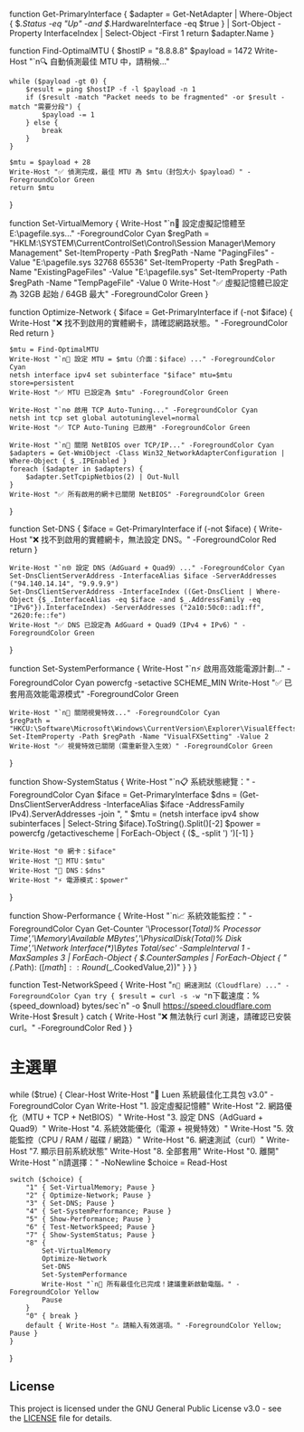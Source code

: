 function Get-PrimaryInterface {
    $adapter = Get-NetAdapter | Where-Object { $_.Status -eq "Up" -and $_.HardwareInterface -eq $true } | Sort-Object -Property InterfaceIndex | Select-Object -First 1
    return $adapter.Name
}

function Find-OptimalMTU {
    $hostIP = "8.8.8.8"
    $payload = 1472
    Write-Host "`n🔍 自動偵測最佳 MTU 中，請稍候..."

    while ($payload -gt 0) {
        $result = ping $hostIP -f -l $payload -n 1
        if ($result -match "Packet needs to be fragmented" -or $result -match "需要分段") {
            $payload -= 1
        } else {
            break
        }
    }

    $mtu = $payload + 28
    Write-Host "✅ 偵測完成，最佳 MTU 為 $mtu（封包大小 $payload）" -ForegroundColor Green
    return $mtu
}

function Set-VirtualMemory {
    Write-Host "`n💾 設定虛擬記憶體至 E:\pagefile.sys..." -ForegroundColor Cyan
    $regPath = "HKLM:\SYSTEM\CurrentControlSet\Control\Session Manager\Memory Management"
    Set-ItemProperty -Path $regPath -Name "PagingFiles" -Value "E:\pagefile.sys 32768 65536"
    Set-ItemProperty -Path $regPath -Name "ExistingPageFiles" -Value "E:\pagefile.sys"
    Set-ItemProperty -Path $regPath -Name "TempPageFile" -Value 0
    Write-Host "✅ 虛擬記憶體已設定為 32GB 起始 / 64GB 最大" -ForegroundColor Green
}

function Optimize-Network {
    $iface = Get-PrimaryInterface
    if (-not $iface) {
        Write-Host "❌ 找不到啟用的實體網卡，請確認網路狀態。" -ForegroundColor Red
        return
    }

    $mtu = Find-OptimalMTU
    Write-Host "`n📏 設定 MTU = $mtu（介面：$iface）..." -ForegroundColor Cyan
    netsh interface ipv4 set subinterface "$iface" mtu=$mtu store=persistent
    Write-Host "✅ MTU 已設定為 $mtu" -ForegroundColor Green

    Write-Host "`n⚙️ 啟用 TCP Auto-Tuning..." -ForegroundColor Cyan
    netsh int tcp set global autotuninglevel=normal
    Write-Host "✅ TCP Auto-Tuning 已啟用" -ForegroundColor Green

    Write-Host "`n🛑 關閉 NetBIOS over TCP/IP..." -ForegroundColor Cyan
    $adapters = Get-WmiObject -Class Win32_NetworkAdapterConfiguration | Where-Object { $_.IPEnabled }
    foreach ($adapter in $adapters) {
        $adapter.SetTcpipNetbios(2) | Out-Null
    }
    Write-Host "✅ 所有啟用的網卡已關閉 NetBIOS" -ForegroundColor Green
}

function Set-DNS {
    $iface = Get-PrimaryInterface
    if (-not $iface) {
        Write-Host "❌ 找不到啟用的實體網卡，無法設定 DNS。" -ForegroundColor Red
        return
    }

    Write-Host "`n🌐 設定 DNS（AdGuard + Quad9）..." -ForegroundColor Cyan
    Set-DnsClientServerAddress -InterfaceAlias $iface -ServerAddresses ("94.140.14.14", "9.9.9.9")
    Set-DnsClientServerAddress -InterfaceIndex ((Get-DnsClient | Where-Object {$_.InterfaceAlias -eq $iface -and $_.AddressFamily -eq "IPv6"}).InterfaceIndex) -ServerAddresses ("2a10:50c0::ad1:ff", "2620:fe::fe")
    Write-Host "✅ DNS 已設定為 AdGuard + Quad9（IPv4 + IPv6）" -ForegroundColor Green
}

function Set-SystemPerformance {
    Write-Host "`n⚡ 啟用高效能電源計劃..." -ForegroundColor Cyan
    powercfg -setactive SCHEME_MIN
    Write-Host "✅ 已套用高效能電源模式" -ForegroundColor Green

    Write-Host "`n🎨 關閉視覺特效..." -ForegroundColor Cyan
    $regPath = "HKCU:\Software\Microsoft\Windows\CurrentVersion\Explorer\VisualEffects"
    Set-ItemProperty -Path $regPath -Name "VisualFXSetting" -Value 2
    Write-Host "✅ 視覺特效已關閉（需重新登入生效）" -ForegroundColor Green
}

function Show-SystemStatus {
    Write-Host "`n📋 系統狀態總覽：" -ForegroundColor Cyan
    $iface = Get-PrimaryInterface
    $dns = (Get-DnsClientServerAddress -InterfaceAlias $iface -AddressFamily IPv4).ServerAddresses -join ", "
    $mtu = (netsh interface ipv4 show subinterfaces | Select-String $iface).ToString().Split()[-2]
    $power = powercfg /getactivescheme | ForEach-Object { ($_ -split '\) ')[-1] }

    Write-Host "🌐 網卡：$iface"
    Write-Host "📏 MTU：$mtu"
    Write-Host "🧭 DNS：$dns"
    Write-Host "⚡ 電源模式：$power"
}

function Show-Performance {
    Write-Host "`n📈 系統效能監控：" -ForegroundColor Cyan
    Get-Counter '\Processor(_Total)\% Processor Time','\Memory\Available MBytes','\PhysicalDisk(_Total)\% Disk Time','\Network Interface(*)\Bytes Total/sec' -SampleInterval 1 -MaxSamples 3 |
        ForEach-Object { $_.CounterSamples | ForEach-Object { "$($_.Path): $([math]::Round($_.CookedValue,2))" } }
}

function Test-NetworkSpeed {
    Write-Host "`n🚀 網速測試（Cloudflare）..." -ForegroundColor Cyan
    try {
        $result = curl -s -w "`n下載速度：%{speed_download} bytes/sec`n" -o $null https://speed.cloudflare.com
        Write-Host $result
    } catch {
        Write-Host "❌ 無法執行 curl 測速，請確認已安裝 curl。" -ForegroundColor Red
    }
}

# 主選單
while ($true) {
    Clear-Host
    Write-Host "💼 Luen 系統最佳化工具包 v3.0" -ForegroundColor Cyan
    Write-Host "1. 設定虛擬記憶體"
    Write-Host "2. 網路優化（MTU + TCP + NetBIOS）"
    Write-Host "3. 設定 DNS（AdGuard + Quad9）"
    Write-Host "4. 系統效能優化（電源 + 視覺特效）"
    Write-Host "5. 效能監控（CPU / RAM / 磁碟 / 網路）"
    Write-Host "6. 網速測試（curl）"
    Write-Host "7. 顯示目前系統狀態"
    Write-Host "8. 全部套用"
    Write-Host "0. 離開"
    Write-Host "`n請選擇：" -NoNewline
    $choice = Read-Host

    switch ($choice) {
        "1" { Set-VirtualMemory; Pause }
        "2" { Optimize-Network; Pause }
        "3" { Set-DNS; Pause }
        "4" { Set-SystemPerformance; Pause }
        "5" { Show-Performance; Pause }
        "6" { Test-NetworkSpeed; Pause }
        "7" { Show-SystemStatus; Pause }
        "8" {
            Set-VirtualMemory
            Optimize-Network
            Set-DNS
            Set-SystemPerformance
            Write-Host "`n🎉 所有最佳化已完成！建議重新啟動電腦。" -ForegroundColor Yellow
            Pause
        }
        "0" { break }
        default { Write-Host "⚠️ 請輸入有效選項。" -ForegroundColor Yellow; Pause }
    }
}




## License

This project is licensed under the GNU General Public License v3.0 - see the [LICENSE](./LICENSE) file for details.
